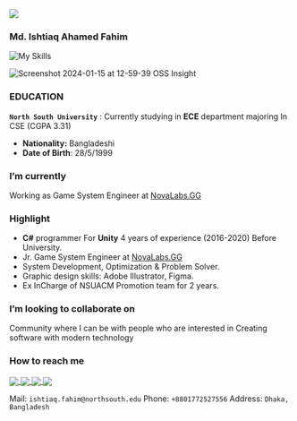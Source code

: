 <a href="https://github.com/IAFahim">
  <img align="center" src="https://imgur.com/tIVIdI3.png" />
</a> 

### Md. Ishtiaq Ahamed Fahim

![My Skills](https://skillicons.dev/icons?i=java,cs,ts,js,go,cpp,python,postgres,unity,rust,deno,svelte,react,html,css,supabase,ai,ae&theme=light)

![Screenshot 2024-01-15 at 12-59-39 OSS Insight](https://github.com/IAFahim/IAFahim/assets/63500913/33a06b7c-d425-41be-af5b-d7e60150827d)


### EDUCATION

**`North South University`**
: Currently studying in **ECE** department majoring In CSE (CGPA 3.31)

- **Nationality:** Bangladeshi
- **Date of Birth**: 28/5/1999

### I’m currently 
Working as Game System Engineer at [NovaLabs.GG](https://novalabs.gg/)


### Highlight
- **C#** programmer For **Unity** 4 years of experience (2016-2020) Before University.
- Jr. Game System Engineer at [NovaLabs.GG](https://novalabs.gg)
- System Development, Optimization & Problem Solver.
- Graphic design skills: Adobe Illustrator, Figma.
- Ex InCharge of NSUACM Promotion team for 2 years.

### I’m looking to collaborate on

Community where I can be with people who are interested in Creating software with modern technology

### How to reach me 

<a href="https://github.com/IAFahim">
  <img align="center" src="https://img.shields.io/badge/GitHub-100000?style=for-the-badge&logo=github&logoColor=white" />
</a>
<a href="www.linkedin.com/in/iafahim">
  <img align="center" src="https://img.shields.io/badge/LinkedIn-0077B5?style=for-the-badge&logo=linkedin&logoColor=white" />
</a>
<a href="mailto:ishtiaq.fahim@northsouth.edu">
  <img align="center" src="https://img.shields.io/badge/Gmail-D14836?style=for-the-badge&logo=gmail&logoColor=white" />
</a>
<a href="https://t.me/IAFahim">
  <img align="center" src="https://img.shields.io/badge/Telegram-2CA5E0?style=for-the-badge&logo=telegram&logoColor=white" />
</a>

Mail: `ishtiaq.fahim@northsouth.edu`
Phone: `+8801772527556`
Address: `Dhaka, Bangladesh`
